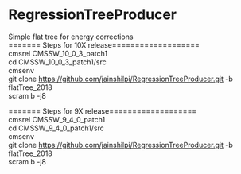 # RegressionTreeProducer </br>
Simple flat tree for energy corrections </br>
======= Steps for 10X release=================== </br>
cmsrel CMSSW_10_0_3_patch1 </br>
cd CMSSW_10_0_3_patch1/src </br>
cmsenv </br>
git clone https://github.com/jainshilpi/RegressionTreeProducer.git -b flatTree_2018 </br>
scram b -j8 </br>

======= Steps for 9X release=================== </br>
cmsrel CMSSW_9_4_0_patch1 </br>
cd CMSSW_9_4_0_patch1/src </br>
cmsenv </br>
git clone https://github.com/jainshilpi/RegressionTreeProducer.git -b flatTree_2018 </br>
scram b -j8 </br>
